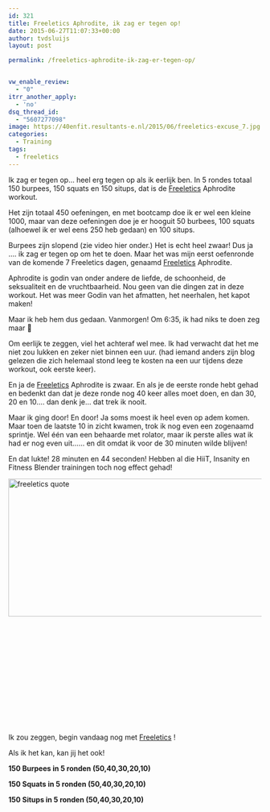 ```yaml
---
id: 321
title: Freeletics Aphrodite, ik zag er tegen op!
date: 2015-06-27T11:07:33+00:00
author: tvdsluijs
layout: post

permalink: /freeletics-aphrodite-ik-zag-er-tegen-op/


vw_enable_review:
  - "0"
itrr_another_apply:
  - 'no'
dsq_thread_id:
  - "5607277098"
image: https://40enfit.resultants-e.nl/2015/06/freeletics-excuse_7.jpg
categories:
  - Training
tags:
  - freeletics
---
```

Ik zag er tegen op&#8230; heel erg tegen op als ik eerlijk ben. In 5 rondes totaal 150 burpees, 150 squats en 150 situps, dat is de [Freeletics](https://www.freeletics.com/r/6595686) Aphrodite workout.

Het zijn totaal 450 oefeningen, en met bootcamp doe ik er wel een kleine 1000, maar van deze oefeningen doe je er hooguit 50 burbees, 100 squats (alhoewel ik er wel eens 250 heb gedaan) en 100 situps.

<!--more-->

Burpees zijn slopend (zie video hier onder.) Het is echt heel zwaar! Dus ja &#8230;. ik zag er tegen op om het te doen. Maar het was mijn eerst oefenronde van de komende 7 Freeletics dagen, genaamd [Freeletics](https://www.freeletics.com/r/6595686) Aphrodite.

Aphrodite is godin van onder andere de liefde, de schoonheid, de seksualiteit en de vruchtbaarheid. Nou geen van die dingen zat in deze workout. Het was meer Godin van het afmatten, het neerhalen, het kapot maken!

Maar ik heb hem dus gedaan. Vanmorgen! Om 6:35, ik had niks te doen zeg maar 🙂

Om eerlijk te zeggen, viel het achteraf wel mee. Ik had verwacht dat het me niet zou lukken en zeker niet binnen een uur. (had iemand anders zijn blog gelezen die zich helemaal stond leeg te kosten na een uur tijdens deze workout, ook eerste keer).

En ja de [Freeletics](https://www.freeletics.com/r/6595686) Aphrodite is zwaar. En als je de eerste ronde hebt gehad en bedenkt dan dat je deze ronde nog 40 keer alles moet doen, en dan 30, 20 en 10&#8230;. dan denk je&#8230; dat trek ik nooit.

Maar ik ging door! En door! Ja soms moest ik heel even op adem komen. Maar toen de laatste 10 in zicht kwamen, trok ik nog even een zogenaamd sprintje. Wel één van een behaarde met rolator, maar ik perste alles wat ik had er nog even uit&#8230;&#8230; en dit omdat ik voor de 30 minuten wilde blijven!

En dat lukte! 28 minuten en 44 seconden! Hebben al die HiiT, Insanity en Fitness Blender trainingen toch nog effect gehad!

[<img class="alignleft size-full wp-image-323" src="https://40enfit.resultants-e.nl/2015/06/freeletics-quote.jpg" alt="freeletics quote" width="736" height="274" srcset="https://40enfit.resultants-e.nl/2015/06/freeletics-quote.jpg 736w, https://40enfit.resultants-e.nl/2015/06/freeletics-quote-300x112.jpg 300w" sizes="(max-width: 736px) 100vw, 736px" />](https://40enfit.resultants-e.nl/2015/06/freeletics-quote.jpg)

&nbsp;

&nbsp;

&nbsp;

&nbsp;

&nbsp;

&nbsp;

&nbsp;

Ik zou zeggen, begin vandaag nog met [Freeletics](https://www.freeletics.com/r/6595686) !

Als ik het kan, kan jij het ook!

**150 Burpees in 5 ronden (50,40,30,20,10)**
  


**150 Squats in 5 ronden (50,40,30,20,10)**
  


**150 Situps in 5 ronden (50,40,30,20,10)**